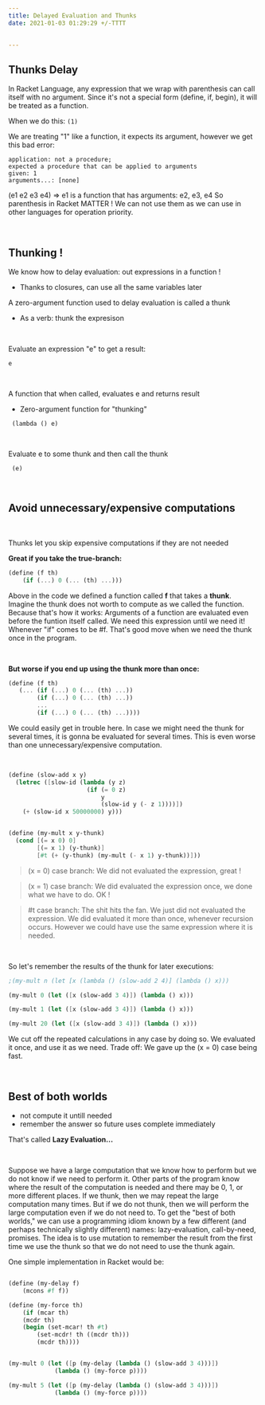 ```yaml
---
title: Delayed Evaluation and Thunks
date: 2021-01-03 01:29:29 +/-TTTT
   

---
```



## Thunks Delay

In Racket Language, any expression that we wrap with parenthesis can call itself with no
argument. Since it's not a special form (define, if, begin), it will be treated as a function.

When we do this: `(1)`

We are treating "1" like a function, it expects its argument, however we get this bad error:

	application: not a procedure;
 	expected a procedure that can be applied to arguments
  	given: 1
  	arguments...: [none]

(e1 e2 e3 e4) =>  e1 is a function that has arguments: e2, e3, e4
So parenthesis in Racket MATTER ! We can not use them as we can use in other languages for operation priority.

<br/>

## Thunking !

 We know how to delay evaluation: out expressions in a function !

   *  Thanks to closures, can use all the same variables later

 A zero-argument function used to delay evaluation is called a thunk

   * As a verb: thunk the expresison

<br/>


 Evaluate an expression "e" to get a result:
 
 `e`

<br/>

 A function that when called, evaluates e and returns result
   * Zero-argument function for "thunking"

` (lambda () e)`

<br/>

 Evaluate e to some thunk and then call the thunk

` (e)`

<br/>


## Avoid unnecessary/expensive computations 

<br/>


Thunks let you skip expensive computations if they are not needed

**Great if you take the true-branch:**
``` scheme
(define (f th)
	(if (...) 0 (... (th) ...)))
```

Above in the code we defined a function called **f** that takes a **thunk**.
Imagine the thunk does not worth to compute as we called the function. Because
that's how it works: Arguments of a function are evaluated even before the funtion itself
called. We need this expression until we need it! Whenever "if" comes to be #f. That's good
move when we need the thunk once in the program.

<br/>


**But worse if you end up using the thunk more than once:**
``` scheme
(define (f th)
   (... (if (...) 0 (... (th) ...))
        (if (...) 0 (... (th) ...))
        ...
        (if (...) 0 (... (th) ...))))
 ```

We could easily get in trouble here. In case we might need the thunk for several times,
it is gonna be evaluated for several times. This is even worse than one unnecessary/expensive computation.

<br/>


``` scheme
(define (slow-add x y)
  (letrec ([slow-id (lambda (y z)
                      (if (= 0 z)
                          y
                          (slow-id y (- z 1))))])
    (+ (slow-id x 50000000) y)))


(define (my-mult x y-thunk)
  (cond [(= x 0) 0]                                    
        [(= x 1) (y-thunk)]                             
        [#t (+ (y-thunk) (my-mult (- x 1) y-thunk))]))

```

> (x = 0) case branch: We did not evaluated the expression, great !

> (x = 1) case branch: We did evaluated the expression once, we done what we have to do. OK !

> #t	case branch: The shit hits the fan. We just did not evaluated the expression. We did
evaluated it more than once, whenever recursion occurs. However we could have use the same
expression where it is needed.

<br/>


So let's remember the results of the thunk for later executions:

``` scheme
;(my-mult n (let [x (lambda () (slow-add 2 4)] (lambda () x)))

(my-mult 0 (let ([x (slow-add 3 4)]) (lambda () x)))

(my-mult 1 (let ([x (slow-add 3 4)]) (lambda () x)))

(my-mult 20 (let ([x (slow-add 3 4)]) (lambda () x)))
```

We cut off the repeated calculations in any case by doing so. We evaluated it once, and 
use it as we need. 
Trade off: We gave up the (x = 0) case being fast.

<br/>


## Best of both worlds

- not compute it untill needed
- remember the answer so future uses complete immediately

That's called **Lazy Evaluation...**

<br/>


Suppose we have a large computation that we know how to perform but we do not know if we need to
perform it. Other parts of the program know where the result of the computation is needed and there may
be 0, 1, or more different places. If we thunk, then we may repeat the large computation many times. But if
we do not thunk, then we will perform the large computation even if we do not need to. To get the "best of
both worlds," we can use a programming idiom known by a few different (and perhaps technically slightly
different) names: lazy-evaluation, call-by-need, promises. The idea is to use mutation to remember the result
from the first time we use the thunk so that we do not need to use the thunk again.

One simple implementation in Racket would be:

```scheme

(define (my-delay f)
	(mcons #f f))

(define (my-force th)
	(if (mcar th)
	(mcdr th)
	(begin (set-mcar! th #t)
		(set-mcdr! th ((mcdr th)))
		(mcdr th))))


(my-mult 0 (let ([p (my-delay (lambda () (slow-add 3 4)))])
             (lambda () (my-force p))))

(my-mult 5 (let ([p (my-delay (lambda () (slow-add 3 4)))])
             (lambda () (my-force p))))


```














